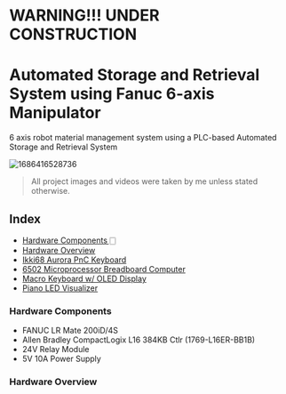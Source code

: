 # WARNING!!! UNDER CONSTRUCTION
# Automated Storage and Retrieval System using Fanuc 6-axis Manipulator

6 axis robot material management system using a PLC-based Automated Storage and Retrieval System

![1686416528736](https://github.com/btyprasanna/Automated-Storage-and-Retrieval-System-using-Fanuc-6-axis-Manipulator/assets/106366271/ae92cd19-a6f4-4941-a6f0-33405bae16d7)

> All project images and videos were taken by me unless stated otherwise.

## Index

- [Hardware Components 🀆](#hardware-components)
- [Hardware Overview](#hardware-overview)
- [Ikki68 Aurora PnC Keyboard](#ikki68-pnc-keyboard)
- [6502 Microprocessor Breadboard Computer](#6502-breadboard-computer)
- [Macro Keyboard w/ OLED Display](#macro-keyboard-with-oled)
- [Piano LED Visualizer](#piano-led-visualizer)



### Hardware Components
- FANUC LR Mate 200iD/4S
- Allen Bradley CompactLogix L16 384KB Ctlr (1769-L16ER-BB1B)
- 24V Relay Module
- 5V 10A Power Supply


### Hardware Overview
